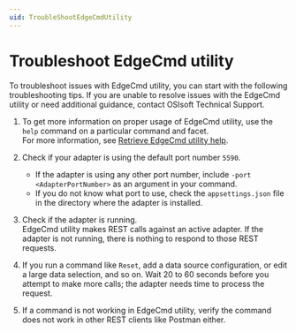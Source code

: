 ```yaml
---
uid: TroubleShootEdgeCmdUtility
---
```


# Troubleshoot EdgeCmd utility

To troubleshoot issues with EdgeCmd utility, you can start with the following troubleshooting tips. If you are unable to resolve issues with the EdgeCmd utility or need additional guidance, contact OSIsoft Technical Support.

1. To get more information on proper usage of EdgeCmd utility, use the `help` command on a particular command and facet.<br>For more information, see [Retrieve EdgeCmd utility help](xref:RetrieveEdgeCmdUtilityHelp).
2. Check if your adapter is using the default port number `5590`.

    - If the adapter is using any other port number, include `-port <AdapterPortNumber>` as an argument in your command.
    - If you do not know what port to use, check the `appsettings.json` file in the directory where the adapter is installed. 

3. Check if the adapter is running.<br>EdgeCmd utility makes REST calls against an active adapter. If the adapter is not running, there is nothing to respond to those REST requests.
4. If you run a command like `Reset`, add a data source configuration, or edit a large data selection, and so on. Wait 20 to 60 seconds before you attempt to make more calls; the adapter needs time to process the request.
5. If a command is not working in EdgeCmd utility, verify the command does not work in other REST clients like Postman either.
